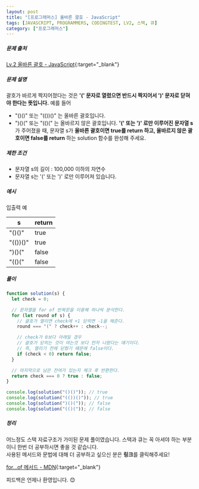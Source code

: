 ```yaml
---
layout: post
title: "[프로그래머스] 올바른 괄호 - JavaScript"
tags: [JAVASCRIPT, PROGRAMMERS, CODINGTEST, LV2, 스택, 큐]
category: ["프로그래머스"]
---
```


##### 문제 출처

[Lv.2 올바른 괄호 - JavaScript](https://school.programmers.co.kr/learn/courses/30/lessons/12909?language=javascript){:target="\_blank"}

##### 문제 설명

괄호가 바르게 짝지어졌다는 것은 **'(' 문자로 열렸으면 반드시 짝지어서 ')' 문자로 닫혀야 한다는 뜻입니다.** 예를 들어

- "()()" 또는 "(())()" 는 올바른 괄호입니다.
- ")()(" 또는 "(()(" 는 올바르지 않은 괄호입니다.
  **'(' 또는 ')' 로만 이루어진 문자열 s**가 주어졌을 때, 문자열 s가 **올바른 괄호이면 true를 return 하고, 올바르지 않은 괄호이면 false를 return** 하는 solution 함수를 완성해 주세요.

##### 제한 조건

- 문자열 s의 길이 : 100,000 이하의 자연수
- 문자열 s는 '(' 또는 ')' 로만 이루어져 있습니다.

##### 예시

입출력 예

| s        | return |
| -------- | ------ |
| "()()"   | true   |
| "(())()" | true   |
| ")()("   | false  |
| "(()("   | false  |

##### 풀이

```javascript
function solution(s) {
  let check = 0;

  // 문자열을 for of 반복문을 이용해 하나씩 분석한다.
  for (let round of s) {
    // 괄호가 열리면 check에 +1 닫히면 -1을 해준다.
    round === "(" ? check++ : check--;

    // check가 0보다 아래일 경우
    // 괄호가 닫히는 것이 여는것 보다 먼저 나왔다는 얘기이다.
    // 즉, 열리기 전에 닫혔기 떄문에 false이다.
    if (check < 0) return false;
  }

  // 마지막으로 남은 잔여가 있는지 체크 후 반환한다.
  return check === 0 ? true : false;
}

console.log(solution("()()")); // true
console.log(solution("(())()")); // true
console.log(solution(")()(")); // false
console.log(solution("(()(")); // false
```

##### 정리

어느정도 스택 자료구조가 가미된 문제 풀이였습니다. 스택과 큐는 꼭 아셔야 하는 부분이니 한번 더 공부하시면 좋을 것 같습니다.<br />
사용된 메서드와 문법에 대해 더 공부하고 싶으신 분은 **링크**를 클릭해주세요!

[for...of 메서드 - MDN](https://developer.mozilla.org/ko/docs/Web/JavaScript/Reference/Statements/for...of){:target="\_blank"}<br />

피드백은 언제나 환영입니다. 😊
